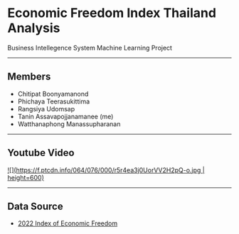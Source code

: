 # Economic Freedom Index Thailand Analysis
Business Intellegence System Machine Learning Project
___
## Members
- Chitipat Boonyamanond
- Phichaya Teerasukittima
- Rangsiya Udomsap
- Tanin Assavapojjanamanee (me)
- Watthanaphong Manassupharanan
___
## Youtube Video
[![](https://f.ptcdn.info/064/076/000/r5r4ea3j0UorVV2H2pQ-o.jpg | height=600)](https://www.youtube.com/feed/subscriptions)
___
## Data Source
- [2022 Index of Economic Freedom](https://www.heritage.org/index/explore)
